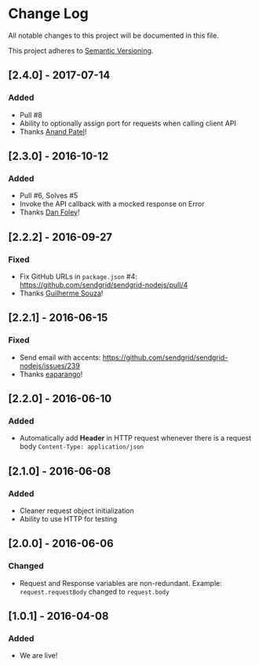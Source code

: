 # Change Log
All notable changes to this project will be documented in this file.

This project adheres to [Semantic Versioning](http://semver.org/).

## [2.4.0] - 2017-07-14
### Added
- Pull #8
- Ability to optionally assign port for requests when calling client API
- Thanks [Anand Patel](https://github.com/apat183)!

## [2.3.0] - 2016-10-12
### Added
- Pull #6, Solves #5
- Invoke the API callback with a mocked response on Error
- Thanks [Dan Foley](https://github.com/cantremember)!

## [2.2.2] - 2016-09-27
### Fixed
- Fix GitHub URLs in `package.json` #4: https://github.com/sendgrid/sendgrid-nodejs/pull/4
- Thanks [Guilherme Souza](https://github.com/sitegui)!

## [2.2.1] - 2016-06-15
### Fixed
- Send email with accents: https://github.com/sendgrid/sendgrid-nodejs/issues/239
- Thanks [eaparango](https://github.com/eaparango)!

## [2.2.0] - 2016-06-10
### Added
- Automatically add **Header** in HTTP request whenever there is a request body `Content-Type: application/json`

## [2.1.0] - 2016-06-08
### Added
- Cleaner request object initialization
- Ability to use HTTP for testing

## [2.0.0] - 2016-06-06
### Changed
- Request and Response variables are non-redundant. Example: `request.requestBody` changed to `request.body`

## [1.0.1] - 2016-04-08
### Added
- We are live!
